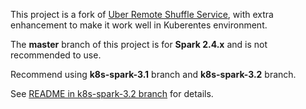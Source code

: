 This project is a fork of [Uber Remote Shuffle Service](https://github.com/uber/RemoteShuffleService), with extra enhancement to make it work well in Kuberentes environment.

The **master** branch of this project is for **Spark 2.4.x** and is not recommended to use.

Recommend using **k8s-spark-3.1** branch and **k8s-spark-3.2** branch.

See [README in k8s-spark-3.2 branch](https://github.com/datapunchorg/RemoteShuffleService/tree/k8s-spark-3.2)
for details.
